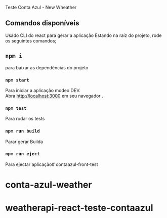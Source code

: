 Teste Conta Azul - New Wheather

## Comandos disponíveis
Usado CLI do react para gerar a aplicação
Estando na raíz do projeto, rode os seguintes comandos;

## `npm i`
para baixar as dependências do projeto

### `npm start`

Para iniciar a aplicação modeo DEV.<br>
Abra [http://localhost:3000](http://localhost:3000) em seu navegador .


### `npm test`
Para rodar os tests

### `npm run build`

Parar gerar Builda

### `npm run eject`
 Para ejectar aplicação# contaazul-front-test
# conta-azul-weather
# weatherapi-react-teste-contaazul
